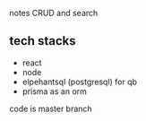 notes CRUD and search

## tech stacks
 - react
 - node
 - elpehantsql (postgresql) for qb
 - prisma as an orm

code is master branch

